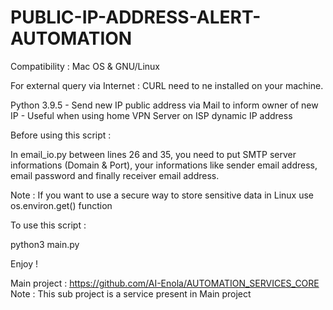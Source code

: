 # PUBLIC-IP-ADDRESS-ALERT-AUTOMATION

Compatibility : Mac OS & GNU/Linux

For external query via Internet : CURL need to ne installed on your machine.

Python 3.9.5 - Send new IP public address via Mail to inform owner of new IP - Useful when using home VPN Server on ISP dynamic IP address


Before using this script :

  In email_io.py between lines 26 and 35, you need to put SMTP server informations (Domain & Port), your informations like sender email address, email password and finally receiver email address.
  
  Note : If you want to use a secure way to store sensitive data in Linux use os.environ.get() function


To use this script :

  python3 main.py
  
Enjoy !

Main project : https://github.com/AI-Enola/AUTOMATION_SERVICES_CORE
Note : This sub project is a service present in Main project

